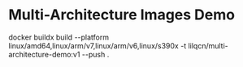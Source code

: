 # Multi-Architecture Images Demo


docker buildx build --platform linux/amd64,linux/arm/v7,linux/arm/v6,linux/s390x -t lilqcn/multi-architecture-demo:v1 --push .
